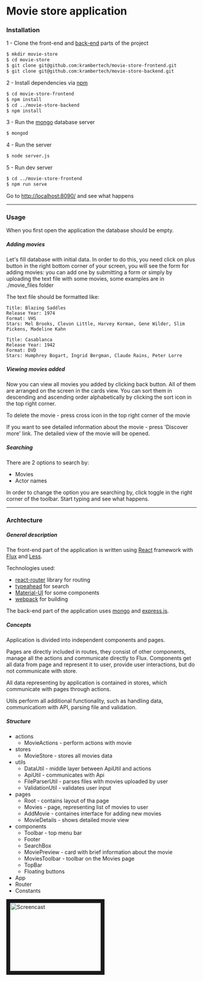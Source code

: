 # Movie store application

### Installation

1 - Clone the front-end and [back-end](https://github.com/krambertech/movie-store-backend) parts of the project

```sh
$ mkdir movie-store
$ cd movie-store
$ git clone git@github.com:krambertech/movie-store-frontend.git
$ git clone git@github.com:krambertech/movie-store-backend.git
```

2 - Install dependencies via [npm](https://www.npmjs.com)
```sh
$ cd movie-store-frontend
$ npm install
$ cd ../movie-store-backend
$ npm install
```

3 - Run the [mongo](http://www.mongodb.org) database server
```sh
$ mongod
```

4 - Run the server
```sh
$ node server.js
```

5 - Run dev server
```sh
$ cd ../movie-store-frontend
$ npm run serve
```

Go to [http://localhost:8090/](http://localhost:8090/#/) and see what happens

---
### Usage
When you first open the application the database should be empty. 

##### Adding movies

Let's fill database with initial data. 
In order to do this, you need click on plus button in the right bottom corner of your screen, you will see the form for adding movies: you can add one by submitting a form or simply by uploading the text file with some movies, some examples are in ./movie_files folder

The text file should be formatted like:

```
Title: Blazing Saddles
Release Year: 1974
Format: VHS
Stars: Mel Brooks, Clevon Little, Harvey Korman, Gene Wilder, Slim Pickens, Madeline Kahn

Title: Casablanca
Release Year: 1942
Format: DVD
Stars: Humphrey Bogart, Ingrid Bergman, Claude Rains, Peter Lorre
```


##### Viewing movies added

Now you can view all movies you added by clicking back button. All of them are arranged on the screen in the cards view. You can sort them in descending and ascending order alphabetically by clicking the sort icon in the top right corner.

To delete the movie - press cross icon in the top right corner of the movie

If you want to see detailed information about the movie - press 'Discover more' link. The detailed view of the movie will be opened.

##### Searching

There are 2 options to search by:
  - Movies
  - Actor names

In order to change the option you are searching by, click toggle in the right corner of the toolbar. Start typing and see what happens. 

---
### Archtecture

##### General description

The front-end part of the application is written using [React](http://reactjs.net) framework with [Flux](https://facebook.github.io/flux/) and [Less](http://lesscss.org). 

Technologies used:
  - [react-router](https://github.com/rackt/react-router) library for routing
  - [typeahead](https://twitter.github.io/typeahead.js/) for search
  - [Material-UI](http://callemall.github.io/material-ui/#/) for some components
  - [webpack](http://webpack.github.io) for building

The back-end part of the application uses [mongo](http://www.mongodb.org) and [express.js](http://expressjs.com).

##### Concepts

Application is divided into independent components and pages. 

Pages are directly included in routes, they consist of other components, manage all the actions and communicate directly to Flux. Components get all data from page and represent it to user, provide user interactions, but do not communicate with store. 

All data representing by application is contained in stores, which communicate with pages through actions. 

Utils perform all additional functionality, such as handling data, communicatiom with API, parsing file and validation.

##### Structure

- actions
   - MovieActions - perform actions with movie
- stores
   - MovieStore - stores all movies data
- utils
   - DataUtil - middle layer between ApiUtil and actions
   - ApiUtil - communicates with Api
   - FileParserUtil - parses files with movies uploaded by user
   - ValidationUtil - validates user input 
- pages
   - Root - contains layout of tha page
   - Movies - page, representing list of movies to user
   - AddMovie - containes interface for adding new movies
   - MovieDetails - shows detailed movie view
- components
   - Toolbar - top menu bar
   - Footer
   - SearchBox
   - MoviePreview - card with brief information about the movie
   - MoviesToolbar - toolbar on the Movies page
   - TopBar 
   - Floating buttons
- App 
- Router
- Constants

<a href="http://www.youtube.com/watch?feature=player_embedded&v=cuH4_IJSk_A" target="_blank"><img src="http://img.youtube.com/vi/cuH4_IJSk_A/0.jpg" alt="Screencast" width="240" height="180" border="10" /></a>








